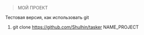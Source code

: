 > МОЙ ПРОЕКТ

Тестовая версия, как использовать git
1. git clone https://github.com/Shulhin/tasker NAME_PROJECT
